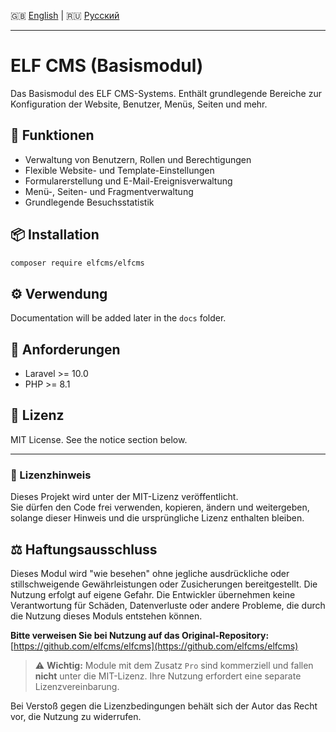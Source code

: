 🇬🇧 [English](README.md) | 🇷🇺 [Русский](README.ru.md)

---
# ELF CMS (Basismodul)

Das Basismodul des ELF CMS-Systems. Enthält grundlegende Bereiche zur Konfiguration der Website, Benutzer, Menüs, Seiten und mehr.

## 🚀 Funktionen

- Verwaltung von Benutzern, Rollen und Berechtigungen
- Flexible Website- und Template-Einstellungen
- Formularerstellung und E-Mail-Ereignisverwaltung
- Menü-, Seiten- und Fragmentverwaltung
- Grundlegende Besuchsstatistik

## 📦 Installation

```bash
composer require elfcms/elfcms
```

## ⚙️ Verwendung

Documentation will be added later in the `docs` folder.

## 🧩 Anforderungen

- Laravel >= 10.0
- PHP >= 8.1

## 🪪 Lizenz

MIT License. See the notice section below.

---

### 📜 Lizenzhinweis

Dieses Projekt wird unter der MIT-Lizenz veröffentlicht.  
Sie dürfen den Code frei verwenden, kopieren, ändern und weitergeben, solange dieser Hinweis und die ursprüngliche Lizenz enthalten bleiben.

## ⚖️ Haftungsausschluss

Dieses Modul wird "wie besehen" ohne jegliche ausdrückliche oder stillschweigende Gewährleistungen oder Zusicherungen bereitgestellt. Die Nutzung erfolgt auf eigene Gefahr. Die Entwickler übernehmen keine Verantwortung für Schäden, Datenverluste oder andere Probleme, die durch die Nutzung dieses Moduls entstehen können.

**Bitte verweisen Sie bei Nutzung auf das Original-Repository:**  
[https://github.com/elfcms/elfcms](https://github.com/elfcms/elfcms)

> ⚠️ **Wichtig:** Module mit dem Zusatz `Pro` sind kommerziell und fallen **nicht** unter die MIT-Lizenz. Ihre Nutzung erfordert eine separate Lizenzvereinbarung.

Bei Verstoß gegen die Lizenzbedingungen behält sich der Autor das Recht vor, die Nutzung zu widerrufen.